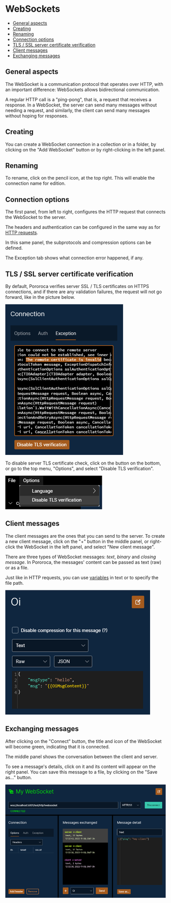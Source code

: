 # WebSockets

* [General aspects](#general-aspects)
* [Creating](#creating)
* [Renaming](#renaming)
* [Connection options](#connection-options)
* [TLS / SSL server certificate verification](#tls--ssl-server-certificate-verification)
* [Client messages](#client-messages)
* [Exchanging messages](#exchanging-messages)

## General aspects

The WebSocket is a communication protocol that operates over HTTP, with an important difference: WebSockets allows bidirectional communication.

A regular HTTP call is a "ping-pong", that is, a request that receives a response. In a WebSocket, the server can send many messages without needing a request, and similarly, the client can send many messages without hoping for responses.

## Creating

You can create a WebSocket connection in a collection or in a folder, by clicking on the "Add WebSocket" button or by right-clicking in the left panel.

## Renaming

To rename, click on the pencil icon, at the top right. This will enable the connection name for edition.

## Connection options

The first panel, from left to right, configures the HTTP request that connects the WebSocket to the server.

The headers and authentication can be configured in the same way as for [HTTP requests](./HttpRequests.md).

In this same panel, the subprotocols and compression options can be defined.

The Exception tab shows what connection error happened, if any.

## TLS / SSL server certificate verification

By default, Pororoca verifies server SSL / TLS certificates on HTTPS connections, and if there are any validation failures, the request will not go forward, like in the picture below.

![TLSCertificateValidationFailureExampleWs](./imgs/ws_tls_certificate_validation_failure_example.png)

To disable server TLS certificate check, click on the button on the bottom, or go to the top menu, "Options", and select "Disable TLS verification".

![DisableTLSCertificateValidation](./imgs/disable_tls_certificate_check.png)

## Client messages

The client messages are the ones that you can send to the server. To create a new client message, click on the "+" button in the middle panel, or right-click the WebSocket in the left panel, and select "New client message".

There are three types of WebSocket messages: *text*, *binary* and *closing message*. In Pororoca, the messages' content can be passed as text (raw) or as a file.

Just like in HTTP requests, you can use [variables](./Variables.md) in text or to specify the file path.

![WsClientMessageExample](./imgs/ws_client_msg_example.png)

## Exchanging messages

After clicking on the "Connect" button, the title and icon of the WebSocket will become green, indicating that it is connected.

The middle panel shows the conversation between the client and server.

To see a message's details, click on it and its content will appear on the right panel. You can save this message to a file, by clicking on the "Save as…" button.

![WsConversationExample](./imgs/ws_exchanged_msgs_example.png)